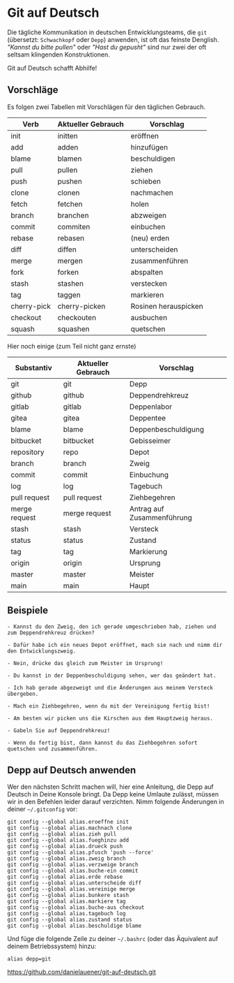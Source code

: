 # Git auf Deutsch

Die tägliche Kommunikation in deutschen Entwicklungsteams, die `git`
(übersetzt: `Schwachkopf` oder `Depp`) anwenden, ist oft das feinste Denglish.
_"Kannst du bitte pullen"_ oder _"Hast du gepusht"_ sind nur zwei
der oft seltsam klingenden Konstruktionen.

Git auf Deutsch schafft Abhilfe!

## Vorschläge

Es folgen zwei Tabellen mit Vorschlägen für den täglichen Gebrauch.

| Verb        | Aktueller Gebrauch | Vorschlag             |
|-------------|--------------------|-----------------------|
| init        | initten            | eröffnen              |
| add         | adden              | hinzufügen            |
| blame       | blamen             | beschuldigen          |
| pull        | pullen             | ziehen                |
| push        | pushen             | schieben              |
| clone       | clonen             | nachmachen            |
| fetch       | fetchen            | holen                 |
| branch      | branchen           | abzweigen             |
| commit      | commiten           | einbuchen             |
| rebase      | rebasen            | (neu) erden           |
| diff        | diffen             | unterscheiden         |
| merge       | mergen             | zusammenführen        |
| fork        | forken             | abspalten             |
| stash       | stashen            | verstecken            |
| tag         | taggen             | markieren             |
| cherry-pick | cherry-picken      | Rosinen herauspicken  |
| checkout    | checkouten         | ausbuchen             |
| squash      | squashen           | quetschen             |

Hier noch einige (zum Teil nicht ganz ernste)

| Substantiv    | Aktueller Gebrauch | Vorschlag                  |
|---------------|--------------------|----------------------------|
| git           | git                | Depp                       |
| github        | github             | Deppendrehkreuz            |
| gitlab        | gitlab             | Deppenlabor                |
| gitea         | gitea              | Deppentee                  |
| blame         | blame              | Deppenbeschuldigung        |
| bitbucket     | bitbucket          | Gebisseimer                |
| repository    | repo               | Depot                      |
| branch        | branch             | Zweig                      |
| commit        | commit             | Einbuchung                 |
| log           | log                | Tagebuch                   |
| pull request  | pull request       | Ziehbegehren               |
| merge request | merge request      | Antrag auf Zusammenführung |
| stash         | stash              | Versteck                   |
| status        | status             | Zustand                    |
| tag           | tag                | Markierung                 |
| origin        | origin             | Ursprung                   |
| master        | master             | Meister                    |
| main          | main               | Haupt                      |

## Beispiele

    - Kannst du den Zweig, den ich gerade umgeschrieben hab, ziehen und zum Deppendrehkreuz drücken?

    - Dafür habe ich ein neues Depot eröffnet, mach sie nach und nimm dir den Entwicklungszweig.

    - Nein, drücke das gleich zum Meister im Ursprung!
    
    - Du kannst in der Deppenbeschuldigung sehen, wer das geändert hat.

    - Ich hab gerade abgezweigt und die Änderungen aus meinem Versteck übergeben.

    - Mach ein Ziehbegehren, wenn du mit der Vereinigung fertig bist!

    - Am besten wir picken uns die Kirschen aus dem Hauptzweig heraus.

    - Gabeln Sie auf Deppendrehkreuz!
    
    - Wenn du fertig bist, dann kannst du das Ziehbegehren sofort quetschen und zusammenführen.

## Depp auf Deutsch anwenden

Wer den nächsten Schritt machen will, hier eine Anleitung, die Depp auf Deutsch in Deine Konsole bringt. Da Depp keine Umlaute zulässt, müssen wir in den Befehlen leider darauf verzichten. Nimm folgende Änderungen in deiner `~/.gitconfig` vor:

    git config --global alias.eroeffne init
    git config --global alias.machnach clone
    git config --global alias.zieh pull
    git config --global alias.fueghinzu add
    git config --global alias.drueck push
    git config --global alias.pfusch 'push --force'
    git config --global alias.zweig branch
    git config --global alias.verzweige branch
    git config --global alias.buche-ein commit
    git config --global alias.erde rebase
    git config --global alias.unterscheide diff
    git config --global alias.vereinige merge
    git config --global alias.bunkere stash
    git config --global alias.markiere tag
    git config --global alias.buche-aus checkout
    git config --global alias.tagebuch log
    git config --global alias.zustand status
    git config --global alias.beschuldige blame

Und füge die folgende Zeile zu deiner `~/.bashrc` (oder das Äquivalent auf deinem Betriebssystem) hinzu:

    alias depp=git
https://github.com/danielauener/git-auf-deutsch.git
